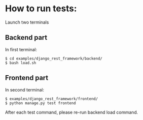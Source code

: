 How to run tests:
================

Launch two terminals

Backend part
------------

In first terminal:

    $ cd examples/django_rest_framework/backend/
    $ bash load.sh

Frontend part
-------------

In second terminal:

    $ examples/django_rest_framework/frontend/
    $ python manage.py test frontend

After each test command, please re-run backend load command.


